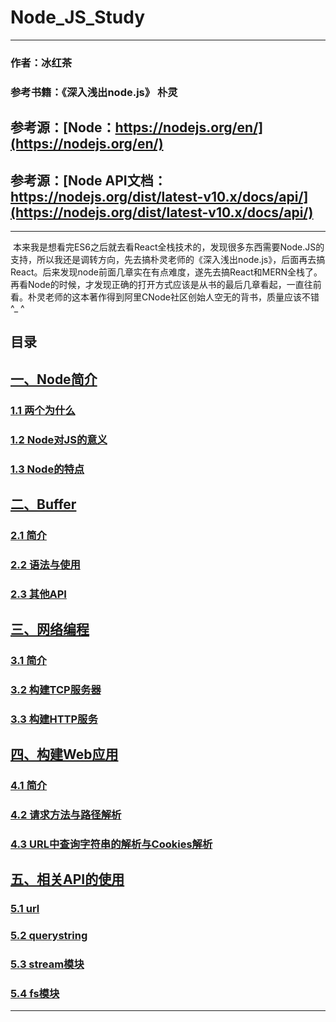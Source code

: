 # Node_JS_Study

        
------        
        
### 作者：冰红茶  
### 参考书籍：《深入浅出node.js》 朴灵  
## 参考源：[Node：https://nodejs.org/en/](https://nodejs.org/en/)
## 参考源：[Node API文档：https://nodejs.org/dist/latest-v10.x/docs/api/](https://nodejs.org/dist/latest-v10.x/docs/api/)

            
------    
            
        

  本来我是想看完ES6之后就去看React全栈技术的，发现很多东西需要Node.JS的支持，所以我还是调转方向，先去搞朴灵老师的《深入浅出node.js》，后面再去搞React。后来发现node前面几章实在有点难度，遂先去搞React和MERN全栈了。再看Node的时候，才发现正确的打开方式应该是从书的最后几章看起，一直往前看。朴灵老师的这本著作得到阿里CNode社区创始人空无的背书，质量应该不错^_ ^
  
## 目录

## [一、Node简介](https://github.com/hblvsjtu/Node_JS_Study/blob/master/Node_JS_Study.md#1)
### [1.1 两个为什么](https://github.com/hblvsjtu/Node_JS_Study/blob/master/Node_JS_Study.md#1.1)
### [1.2 Node对JS的意义](https://github.com/hblvsjtu/Node_JS_Study/blob/master/Node_JS_Study.md#1.2)   
### [1.3 Node的特点](https://github.com/hblvsjtu/Node_JS_Study/blob/master/Node_JS_Study.md#1.3)
## [二、Buffer](https://github.com/hblvsjtu/Node_JS_Study/blob/master/Node_JS_Study.md#2)
### [2.1 简介](https://github.com/hblvsjtu/Node_JS_Study/blob/master/Node_JS_Study.md#2.1)
### [2.2 语法与使用](https://github.com/hblvsjtu/Node_JS_Study/blob/master/Node_JS_Study.md#2.2)   
### [2.3 其他API](https://github.com/hblvsjtu/Node_JS_Study/blob/master/Node_JS_Study.md#2.3)
## [三、网络编程](https://github.com/hblvsjtu/Node_JS_Study/blob/master/Node_JS_Study.md#3)
### [3.1 简介](https://github.com/hblvsjtu/Node_JS_Study/blob/master/Node_JS_Study.md#3.1)
### [3.2 构建TCP服务器](https://github.com/hblvsjtu/Node_JS_Study/blob/master/Node_JS_Study.md#3.2)   
### [3.3 构建HTTP服务](https://github.com/hblvsjtu/Node_JS_Study/blob/master/Node_JS_Study.md#3.3)
## [四、构建Web应用](https://github.com/hblvsjtu/Node_JS_Study/blob/master/Node_JS_Study.md#4)
### [4.1 简介](https://github.com/hblvsjtu/Node_JS_Study/blob/master/Node_JS_Study.md#4.1)
### [4.2 请求方法与路径解析](https://github.com/hblvsjtu/Node_JS_Study/blob/master/Node_JS_Study.md#4.2)   
### [4.3 URL中查询字符串的解析与Cookies解析](https://github.com/hblvsjtu/Node_JS_Study/blob/master/Node_JS_Study.md#4.3)
## [五、相关API的使用](https://github.com/hblvsjtu/Node_JS_Study/blob/master/Node_JS_Study.md#5)
### [5.1 url](https://github.com/hblvsjtu/Node_JS_Study/blob/master/Node_JS_Study.md#5.1)
### [5.2 querystring](https://github.com/hblvsjtu/Node_JS_Study/blob/master/Node_JS_Study.md#5.2)
### [5.3 stream模块](https://github.com/hblvsjtu/Node_JS_Study/blob/master/Node_JS_Study.md#5.3)
### [5.4 fs模块](https://github.com/hblvsjtu/Node_JS_Study/blob/master/Node_JS_Study.md5.4)
          
------      
        
